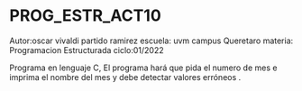 # PROG_ESTR_ACT10
Autor:oscar vivaldi partido ramirez 
escuela: uvm campus Queretaro
materia: Programacion Estructurada
ciclo:01/2022

Programa en lenguaje C,  El programa hará que pida el numero de mes e imprima el nombre del mes  y debe detectar valores erróneos . 
